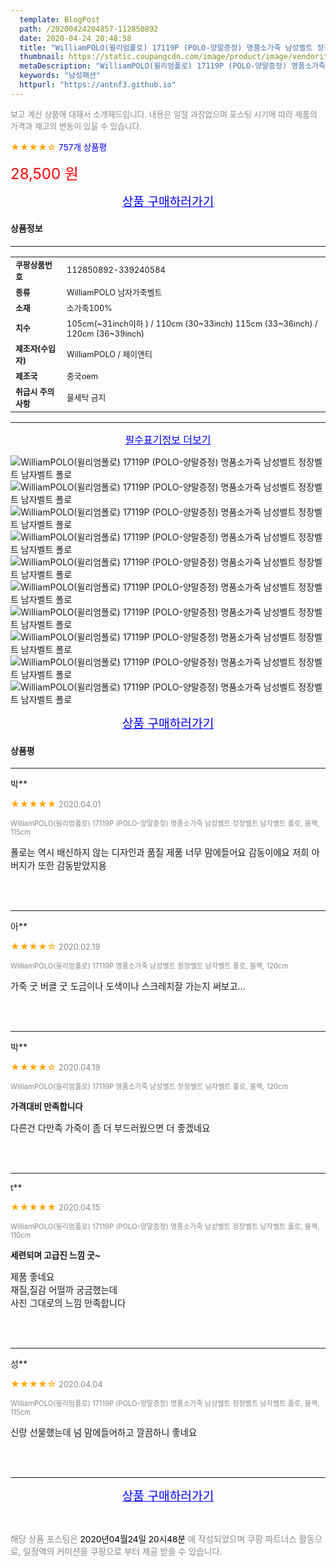 ```yaml
---
  template: BlogPost
  path: /20200424204857-112850892
  date: 2020-04-24 20:48:58
  title: "WilliamPOLO(윌리엄폴로) 17119P (POLO-양말증정) 명품소가죽 남성벨트 정장벨트 남자벨트 폴로"
  thumbnail: https://static.coupangcdn.com/image/product/image/vendoritem/2019/10/08/3832782929/97b610c4-29bd-4034-91a1-6f30f045a9ae.jpg
  metaDescription: "WilliamPOLO(윌리엄폴로) 17119P (POLO-양말증정) 명품소가죽 남성벨트 정장벨트 남자벨트 폴로,남성패션"
  keywords: "남성패션"
  httpurl: "https://antnf3.github.io"
---
```

  
<span style="color: #888;font-size:0.8rem">보고 계신 상품에 대해서 소개해드립니다.
내용은 일절 과장없으며 포스팅 시기에 따라 제품의 가격과 재고의 변동이 있을 수 있습니다.</span>
  
<span style="color: orange;">★★★★☆</span> <span style="color: blue;font-size: 0.85rem;">757개 상품평</span>

<span style="font-size: 0.9rem"></span> 

<span style="color: red;font-size: 1.5rem;">28,500 원</span>



<p align="center"><a href="http://me2.do/5O5sfEoV" style="font-size: 1.2rem; color: blue;">상품 구매하러가기</a></p>

#### 상품정보

---

|                  |                       |
| ---------------- | --------------------- |
| **<span style="font-size:0.8rem;">쿠팡상품번호</span>** | <span style="font-size:0.8rem;">112850892-339240584</span> |
| **<span style="font-size:0.8rem;">종류</span>**    | <span style="font-size:0.8rem;">WilliamPOLO 남자가죽벨트</span>        |
| **<span style="font-size:0.8rem;">소재</span>**    | <span style="font-size:0.8rem;">소가죽100%</span>        |
| **<span style="font-size:0.8rem;">치수</span>**    | <span style="font-size:0.8rem;">105cm(~31inch이하 ) / 110cm (30~33inch) 115cm (33~36inch) / 120cm (36~39inch)</span>        |
| **<span style="font-size:0.8rem;">제조자(수입자)</span>**    | <span style="font-size:0.8rem;">WilliamPOLO / 제이앤티</span>        |
| **<span style="font-size:0.8rem;">제조국</span>**    | <span style="font-size:0.8rem;">중국oem</span>        |
| **<span style="font-size:0.8rem;">취급시 주의사항</span>**    | <span style="font-size:0.8rem;">물세탁 금지</span>        |



---

<p align="center"><a href="http://me2.do/5O5sfEoV" style="font-size: 1rem; color: blue;">필수표기정보 더보기</a></p>

![WilliamPOLO(윌리엄폴로) 17119P (POLO-양말증정) 명품소가죽 남성벨트 정장벨트 남자벨트 폴로](http://thumbnail7.coupangcdn.com/thumbnails/remote/q89/image/vendor_inventory/ddb9/cd2e072beb06b2e4b946b1b75536907d5bbd6b25c9ab22c2d86ada16031b.png)
![WilliamPOLO(윌리엄폴로) 17119P (POLO-양말증정) 명품소가죽 남성벨트 정장벨트 남자벨트 폴로](http://image1.coupangcdn.com/image/vendor_inventory/92dc/2246cf4f34fcf07ba3be5af67e7c468a7550989e517722b80bd2f8d020e9.png)
![WilliamPOLO(윌리엄폴로) 17119P (POLO-양말증정) 명품소가죽 남성벨트 정장벨트 남자벨트 폴로](http://image1.coupangcdn.com/image/vendor_inventory/3ab4/1e28abb69fe5db2c761a782caa88bada6cb8fc51eaca6635c3ba731dc554.png)
![WilliamPOLO(윌리엄폴로) 17119P (POLO-양말증정) 명품소가죽 남성벨트 정장벨트 남자벨트 폴로](http://image1.coupangcdn.com/image/vendor_inventory/ffe7/fd0d57667a27f5e5f8be9f579c1ec9103a037a31868b8de55d88be6b0b91.png)
![WilliamPOLO(윌리엄폴로) 17119P (POLO-양말증정) 명품소가죽 남성벨트 정장벨트 남자벨트 폴로](http://image1.coupangcdn.com/image/vendor_inventory/5bc5/b69e9d7899ae348edd87425183ff57ed60da602118e2b948116e88ea1c34.png)
![WilliamPOLO(윌리엄폴로) 17119P (POLO-양말증정) 명품소가죽 남성벨트 정장벨트 남자벨트 폴로](http://image1.coupangcdn.com/image/vendor_inventory/d5fc/39e89610ce967cc0fb246a587fffc877776bd994888359dc6f3f6b587a0b.png)
![WilliamPOLO(윌리엄폴로) 17119P (POLO-양말증정) 명품소가죽 남성벨트 정장벨트 남자벨트 폴로](http://image1.coupangcdn.com/image/vendor_inventory/4baf/c4f42e19786534ec96785c03235c65715e7c15f8b413558710de16985d1a.png)
![WilliamPOLO(윌리엄폴로) 17119P (POLO-양말증정) 명품소가죽 남성벨트 정장벨트 남자벨트 폴로](http://image1.coupangcdn.com/image/vendor_inventory/794c/73e0d329984a26d98244a35f7eba1da007be5d191d7d3cc5eb9bfa0e9edc.png)
![WilliamPOLO(윌리엄폴로) 17119P (POLO-양말증정) 명품소가죽 남성벨트 정장벨트 남자벨트 폴로](http://image1.coupangcdn.com/image/vendor_inventory/fafc/92725aa1ee3d54b7a3072ac61cf1ad7c9eab9f0f1a984532c37e8b19eda0.png)
![WilliamPOLO(윌리엄폴로) 17119P (POLO-양말증정) 명품소가죽 남성벨트 정장벨트 남자벨트 폴로](http://image1.coupangcdn.com/image/vendor_inventory/d391/0445845d5688eae3fd650e825fba832fe2edcd8567e4b8ab013e7b539d87.png)

<p align="center"><a href="http://me2.do/5O5sfEoV" style="font-size: 1.2rem; color: blue;">상품 구매하러가기</a></p>

#### 상품평
  
---
  
박**
    
<span style="color: orange;">★★★★★</span> <span style="font-size:0.8rem;color: #888;">2020.04.01</span>
    
<span style="color: #888;font-size:0.7rem">WilliamPOLO(윌리엄폴로) 17119P (POLO-양말증정) 명품소가죽 남성벨트 정장벨트 남자벨트 폴로, 블랙, 115cm</span>
    

    
<span style="font-size: 0.9rem;">폴로는 역시 배신하지 않는 디자인과 품질 제품 너무 맘에들어요 감동이에요 저희 아버지가 또한 감동받았지용</span>
    
<br>
<br>

---
  
아**
    
<span style="color: orange;">★★★★☆</span> <span style="font-size:0.8rem;color: #888;">2020.02.19</span>
    
<span style="color: #888;font-size:0.7rem">WilliamPOLO(윌리엄폴로) 17119P 명품소가죽 남성벨트 정장벨트 남자벨트 폴로, 블랙, 120cm</span>
    

    
<span style="font-size: 0.9rem;">가죽 굿   버클 굿  도금이나 도색이나 스크레치잘 가는지 써보고...</span>
    
<br>
<br>

---
  
박**
    
<span style="color: orange;">★★★★☆</span> <span style="font-size:0.8rem;color: #888;">2020.04.19</span>
    
<span style="color: #888;font-size:0.7rem">WilliamPOLO(윌리엄폴로) 17119P 명품소가죽 남성벨트 정장벨트 남자벨트 폴로, 블랙, 120cm</span>
    
<span style="font-size:0.85rem">**가격대비 만족합니다**</span>
    
<span style="font-size: 0.9rem;">다른건 다만족 가죽이 좀 더 부드러웠으면  더 좋겠네요</span>
    
<br>
<br>

---
  
t**
    
<span style="color: orange;">★★★★★</span> <span style="font-size:0.8rem;color: #888;">2020.04.15</span>
    
<span style="color: #888;font-size:0.7rem">WilliamPOLO(윌리엄폴로) 17119P (POLO-양말증정) 명품소가죽 남성벨트 정장벨트 남자벨트 폴로, 블랙, 110cm</span>
    
<span style="font-size:0.85rem">**세련되며 고급진 느낌 굿~**</span>
    
<span style="font-size: 0.9rem;">제품 좋네요<br/>재질,질감 어떨까 궁금했는데<br/>사진 그대로의 느낌 만족합니다</span>
    
<br>
<br>

---
  
성**
    
<span style="color: orange;">★★★★☆</span> <span style="font-size:0.8rem;color: #888;">2020.04.04</span>
    
<span style="color: #888;font-size:0.7rem">WilliamPOLO(윌리엄폴로) 17119P (POLO-양말증정) 명품소가죽 남성벨트 정장벨트 남자벨트 폴로, 블랙, 115cm</span>
    

    
<span style="font-size: 0.9rem;">신랑 선물했는데 넘 맘에들어하고 깔끔하니 좋네요</span>
    
<br>
<br>


  
---
  
<p align="center"><a href="http://me2.do/5O5sfEoV" style="font-size: 1.2rem; color: blue;">상품 구매하러가기</a></p>
  
<br>
  
<span style="font-size: 0.85rem; color: #888;">해당 상품 포스팅은 <span style="color: #000;"> 2020년04월24일 20시48분 </span> 에 작성되었으며 쿠팡 파트너스 활동으로, 일정액의 커미션을 쿠팡으로 부터 제공 받을 수 있습니다.</span>
